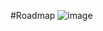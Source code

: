 #Roadmap
![image](https://user-images.githubusercontent.com/98544175/222224550-1e948133-d9ab-4583-bc47-4f8148fb8e99.png)
